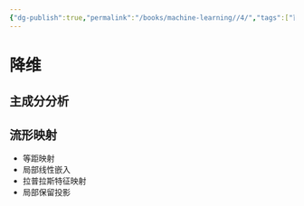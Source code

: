 ```yaml
---
{"dg-publish":true,"permalink":"/books/machine-learning//4/","tags":["百面机器学习"]}
---
```



# 降维

## 主成分分析

## 流形映射
- 等距映射
- 局部线性嵌入
- 拉普拉斯特征映射
- 局部保留投影